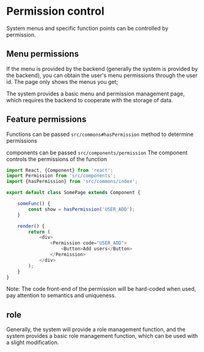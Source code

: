 # Permission control

System menus and specific function points can be controlled by permission.

## Menu permissions

If the menu is provided by the backend (generally the system is provided by the backend), you can obtain the user's menu permissions through the user id. The page only shows the menus you get;

The system provides a basic menu and permission management page, which requires the backend to cooperate with the storage of data.

## Feature permissions

Functions can be passed `src/commons#hasPermission` method to determine permissions

components can be passed `src/components/permission` The component controls the permissions of the function

```js
import React, {Component} from 'react';
import Permission from 'src/components';
import {hasPermission} from 'src/commons/index';

export default class SomePage extends Component {

    someFunc() {
        const show = hasPermission('USER_ADD');
    }

    render() {
        return (
            <div>
                <Permission code="USER_ADD">
                    <Button>Add users</Button>
                </Permission>
            </div>
        );
    }
}
```

Note: The code front-end of the permission will be hard-coded when used, pay attention to semantics and uniqueness.

## role

Generally, the system will provide a role management function, and the system provides a basic role management function, which can be used with a slight modification.
